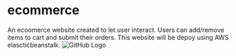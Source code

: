 # ecommerce
An ecoomerce website created to let user interact. Users can add/remove items to cart and submit their orders. This website will be depoy using AWS elascticbeanstalk. 
![GitHub Logo](/ecoomerce/front.png)
